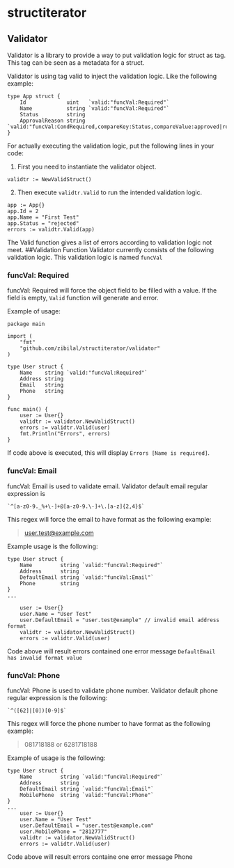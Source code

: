 # structiterator

## Validator

Validator is a library to provide a way to put validation logic for struct as tag. This tag can be seen as a metadata for a struct.

Validator is using tag valid to inject the validation logic. Like the following example:
```
type App struct {
	Id             uint   `valid:"funcVal:Required"`
	Name           string `valid:"funcVal:Required"`
	Status         string
	ApprovalReason string `valid:"funcVal:CondRequired,compareKey:Status,compareValue:approved|rejected"`
}
```

For actually executing the validation logic, put the following lines in your code:

1. First you need to instantiate the validator object.

```
validtr := NewValidStruct()
```

2. Then execute ```validtr.Valid``` to run the intended validation logic.

```
app := App{}
app.Id = 2
app.Name = "First Test"
app.Status = "rejected"
errors := validtr.Valid(app)
```

The Valid function gives a list of errors according to validation logic not meet.
##Validation Function
Validator currently consists of the following validation logic. This validation logic is named ```funcVal```

### funcVal: Required

funcVal: Required will force the object field to be filled with a value. If the field is empty, ```Valid```
function will generate and error.

Example of usage:

```
package main

import (
	"fmt"
	"github.com/zibilal/structiterator/validator"
)

type User struct {
	Name    string `valid:"funcVal:Required"`
	Address string
	Email   string
	Phone   string
}

func main() {
	user := User{}
	validtr := validator.NewValidStruct()
	errors := validtr.Valid(user)
	fmt.Println("Errors", errors)
}
```

If code above is executed, this will display ```Errors [Name is required]```.

### funcVal: Email
funcVal: Email is used to validate email. Validator default email regular expression is
```
`^[a-z0-9._%+\-]+@[a-z0-9.\-]+\.[a-z]{2,4}$`
```
This regex will force the email to have format as the following example:
>user.test@example.com

Example usage is the following:
```
type User struct {
	Name         string `valid:"funcVal:Required"`
	Address      string
	DefaultEmail string `valid:"funcVal:Email"`
	Phone        string
}
...

	user := User{}
	user.Name = "User Test"
	user.DefaultEmail = "user.test@example" // invalid email address format
	validtr := validator.NewValidStruct()
	errors := validtr.Valid(user)
```
Code above will result errors contained one error message ```DefaultEmail has invalid format value```

### funcVal: Phone
funcVal: Phone is used to validate phone number. Validator default phone regular expression is the following:
```
`^([62]|[0])[0-9]$`
```
This regex will force the phone number to have format as the following example:
> 081718188 or 6281718188

Example of usage is the following:
```
type User struct {
	Name         string `valid:"funcVal:Required"`
	Address      string
	DefaultEmail string `valid:"funcVal:Email"`
	MobilePhone  string `valid:"funcVal:Phone"`
}
...
	user := User{}
	user.Name = "User Test"
	user.DefaultEmail = "user.test@example.com"
	user.MobilePhone = "2812777"
	validtr := validator.NewValidStruct()
	errors := validtr.Valid(user)
```
Code above will result errors containe one error message Phone 
